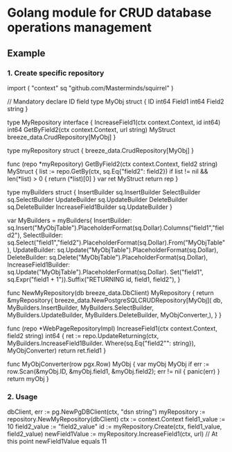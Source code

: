 # Golang module for CRUD database operations management

## Example

### 1. Create specific repository

import (
    "context"
    sq "github.com/Masterminds/squirrel"
)

// Mandatory declare ID field
type MyObj struct {
   ID      int64
   Field1  int64
   Field2  string
}

type MyRepository interface {
   IncreaseField1(ctx context.Context, id int64) int64
   GetByField2(ctx context.Context, url string) MyStruct
   breeze_data.CrudRepository[MyObj]
}

type myRepository struct {
    breeze_data.CrudRepository[MyObj]
}

func (repo *myRepository) GetByField2(ctx context.Context, field2 string) MyStruct {
    list := repo.GetBy(ctx, sq.Eq{"field2": field2})
    if list != nil && len(*list) > 0 {
        return (*list)[0]
    }
    var ret MyStruct
    return rep
}

type myBuilders struct {
    InsertBuilder            sq.InsertBuilder
    SelectBuilder            sq.SelectBuilder
    UpdateBuilder            sq.UpdateBuilder
    DeleteBuilder            sq.DeleteBuilder
    IncreaseField1Builder    sq.UpdateBuilder
}

var MyBuilders = myBuilders{
    InsertBuilder: sq.Insert("MyObjTable").PlaceholderFormat(sq.Dollar).Columns("field1","field2"),
    SelectBuilder: sq.Select("field1","field2").PlaceholderFormat(sq.Dollar).From("MyObjTable"),
    UpdateBuilder: sq.Update("MyObjTable").PlaceholderFormat(sq.Dollar),
    DeleteBuilder: sq.Delete("MyObjTable").PlaceholderFormat(sq.Dollar),
    IncreaseField1Builder: sq.Update("MyObjTable").PlaceholderFormat(sq.Dollar).
        Set("field1", sq.Expr("field1 + 1")).Suffix("RETURNING id, field1, field2"),
}

func NewMyRepository(db breeze_data.DbClient) MyRepository {
    return &myRepository{
        breeze_data.NewPostgreSQLCRUDRepository[MyObj](
            db,
            MyBuilders.InsertBuilder,
            MyBuilders.SelectBuilder,
            MyBuilders.UpdateBuilder,
            MyBuilders.DeleteBuilder,
            MyObjConverter,),
    }
}

func (repo *WebPageRepositoryImpl) IncreaseField1(ctx context.Context, field2 string) int64 {
    ret := repo.UpdateReturning(ctx, MyBuilders.IncreaseField1Builder.
        Where(sq.Eq{"field2"": string}), MyObjConverter)
    return ret.field1
}

func MyObjConverter(row pgx.Row) MyObj {
    var myObj MyObj
    if err := row.Scan(&myObj.ID, &myObj.field1, &myObj.field2); err != nil {
        panic(err)
    }
    return myObj
}

### 2. Usage

dbClient, err := pg.NewPgDBClient(ctx, "dsn string")
myRepository := repository.NewMyRepository(dbClient)
ctx := context.Context
field1_value := 10
field2_value := "field2_value"
id := myRepository.Create(ctx, field1_value, field2_value)
newField1Value := myRepository.IncreaseField1(ctx, url)
// At this point newField1Value equals 11
